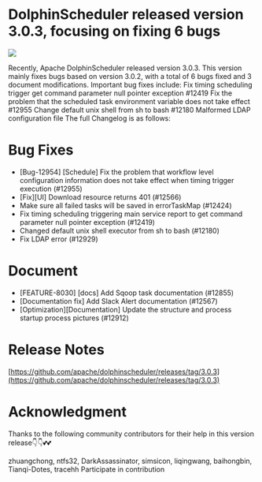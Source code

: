 # DolphinScheduler released version 3.0.3, focusing on fixing 6 bugs
![](https://miro.medium.com/max/720/1*uM6PQlxRdJbLCEJrH-qemQ.webp)

Recently, Apache DolphinScheduler released version 3.0.3. This version mainly fixes bugs based on version 3.0.2, with a total of 6 bugs fixed and 3 document modifications. Important bug fixes include: Fix timing scheduling trigger get command parameter null pointer exception #12419 Fix the problem that the scheduled task environment variable does not take effect #12955 Change default unix shell from sh to bash #12180 Malformed LDAP configuration file The full Changelog is as follows:

# Bug Fixes
* [Bug-12954] [Schedule] Fix the problem that workflow level configuration information does not take effect when timing trigger execution (#12955)
* [Fix][UI] Download resource returns 401 (#12566)
* Make sure all failed tasks will be saved in errorTaskMap (#12424)
* Fix timing scheduling triggering main service report to get command parameter null pointer exception (#12419)
* Changed default unix shell executor from sh to bash (#12180)
* Fix LDAP error (#12929)

# Document
* [FEATURE-8030] [docs] Add Sqoop task documentation (#12855)
* [Documentation fix] Add Slack Alert documentation (#12567)
* [Optimization][Documentation] Update the structure and process startup process pictures (#12912)

# Release Notes
[https://github.com/apache/dolphinscheduler/releases/tag/3.0.3](https://github.com/apache/dolphinscheduler/releases/tag/3.0.3)

# Acknowledgment
Thanks to the following community contributors for their help in this version release👇👇💕💕

zhuangchong, ntfs32, DarkAssassinator, simsicon, liqingwang, baihongbin, Tianqi-Dotes, tracehh Participate in contribution